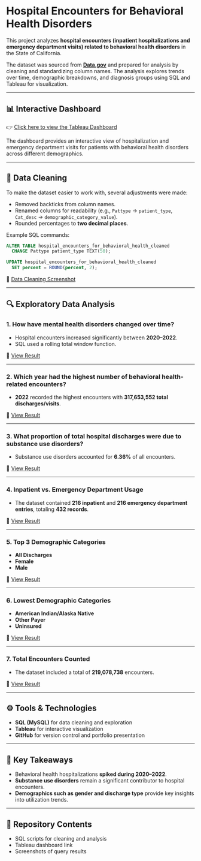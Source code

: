 # Hospital Encounters for Behavioral Health Disorders

This project analyzes **hospital encounters (inpatient hospitalizations and emergency department visits) related to behavioral health disorders** in the State of California.  

The dataset was sourced from **[Data.gov](https://data.gov/)** and prepared for analysis by cleaning and standardizing column names. The analysis explores trends over time, demographic breakdowns, and diagnosis groups using SQL and Tableau for visualization.  

---

## 📊 Interactive Dashboard  
👉 [Click here to view the Tableau Dashboard](https://public.tableau.com/app/profile/elliott.earley/viz/HospitalEncountersProject/Dashboard1#2)  

The dashboard provides an interactive view of hospitalization and emergency department visits for patients with behavioral health disorders across different demographics.  

---

## 🧹 Data Cleaning  

To make the dataset easier to work with, several adjustments were made:  

- Removed backticks from column names.  
- Renamed columns for readability (e.g., `Pattype` → `patient_type`, `Cat_desc` → `demographic_category_value`).  
- Rounded percentages to **two decimal places**.  

Example SQL commands:  

```sql
ALTER TABLE hospital_encounters_for_behavioral_health_cleaned 
  CHANGE Pattype patient_type TEXT(50);

UPDATE hospital_encounters_for_behavioral_health_cleaned 
  SET percent = ROUND(percent, 2);
```

📸 [Data Cleaning Screenshot](https://github.com/curlyeje/Elliott_Portfolio/blob/c77845817a9b45b490ba565e491639815fe37540/Hospital%20Encounters%20SQL%20Project/Hosptial_Encounters%20Table%20.png)  

---

## 🔍 Exploratory Data Analysis  

### 1. How have mental health disorders changed over time?  
- Hospital encounters increased significantly between **2020–2022**.  
- SQL used a rolling total window function.  

📸 [View Result](https://github.com/curlyeje/Elliott_Portfolio/blob/3068d39e5463b4e99f0a4652f84c77eb4760c4e2/Hospital%20Encounters%20SQL%20Project/Question%20%23%201%20Answer.png)  

---

### 2. Which year had the highest number of behavioral health-related encounters?  
- **2022** recorded the highest encounters with **317,653,552 total discharges/visits**.  

📸 [View Result](https://github.com/curlyeje/Elliott_Portfolio/blob/d97668d013f5e1d517c2b423da8bc8c2ed56dda7/Hospital%20Encounters%20SQL%20Project/Question%20%23%202%20Answer.png)  

---

### 3. What proportion of total hospital discharges were due to substance use disorders?  
- Substance use disorders accounted for **6.36%** of all encounters.  

📸 [View Result](https://github.com/curlyeje/Elliott_Portfolio/blob/eff6d9de95032956da8fbb8baccd9fc4d12f6c28/Hospital%20Encounters%20SQL%20Project/Question%20%23%203%20Answer.png)  

---

### 4. Inpatient vs. Emergency Department Usage  
- The dataset contained **216 inpatient** and **216 emergency department entries**, totaling **432 records**.  

📸 [View Result](https://github.com/curlyeje/Elliott_Portfolio/blob/347cf02fc9360fee003f9d80c937edf678d0a589/Hospital%20Encounters%20SQL%20Project/Question%20%234%20Answer.png)  

---

### 5. Top 3 Demographic Categories  
- **All Discharges**  
- **Female**  
- **Male**  

📸 [View Result](https://github.com/curlyeje/Elliott_Portfolio/blob/801a85bc5d3a9c3a6b35805e45eccf557b86f8cc/Hospital%20Encounters%20SQL%20Project/Question%20%235%20Answer.png)  

---

### 6. Lowest Demographic Categories  
- **American Indian/Alaska Native**  
- **Other Payer**  
- **Uninsured**  

📸 [View Result](https://github.com/curlyeje/Elliott_Portfolio/blob/7d1ced1c300583276b74acf99db62a3c41dd9281/Hospital%20Encounters%20SQL%20Project/Question%20%236%20Answer.png)  

---

### 7. Total Encounters Counted  
- The dataset included a total of **219,078,738** encounters.  

📸 [View Result](https://github.com/curlyeje/Elliott_Portfolio/blob/e88fcd99c1fd69be098182ce601221473cd50ec0/Hospital%20Encounters%20SQL%20Project/Question%20%237%20Answer.png)  

---

## ⚙️ Tools & Technologies  
- **SQL (MySQL)** for data cleaning and exploration  
- **Tableau** for interactive visualization  
- **GitHub** for version control and portfolio presentation  

---

## 📌 Key Takeaways  
- Behavioral health hospitalizations **spiked during 2020–2022**.  
- **Substance use disorders** remain a significant contributor to hospital encounters.  
- **Demographics such as gender and discharge type** provide key insights into utilization trends.  

---

## 📂 Repository Contents  
- SQL scripts for cleaning and analysis  
- Tableau dashboard link  
- Screenshots of query results  
